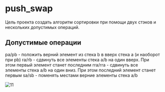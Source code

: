 # push_swap
Цель проекта создать алгоритм сортировки при помощи двух стэков и нескольких допустимых операций.

## Допустимые операции
pa/pb - положить верний элемент из стека b в вверх стека a (и наоборот при pb)
ra/rb - сдвинуть все элементы стека a/b на один вверх. При этом первый элемент станет последним
rra/rra - сдвинуть все элементы стека a/b на один вниз. При этом последний элемент станет первым
sa/sb - поменять местами верние элементы стека a/b


![11](https://user-images.githubusercontent.com/54527665/86259615-e5b43c80-bbc4-11ea-979d-823b2e4f5dde.gif)
